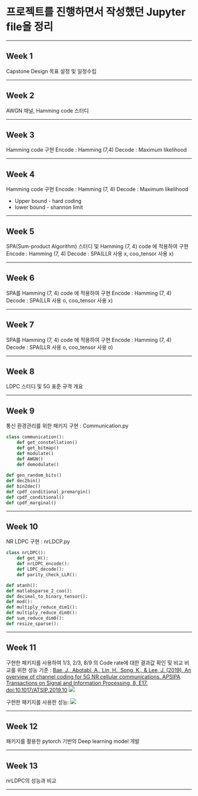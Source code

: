 # 프로젝트를 진행하면서 작성했던 Jupyter file을 정리
---
## Week 1
Capstone Design 목표 설정 및 일정수립

------
## Week 2
AWGN 채널, Hamming code 스터디

----
## Week 3
Hamming code 구현
Encode : Hamming (7,4) 
Decode : Maximum likelihood

----
## Week 4
Hamming code 구현
Encode : Hamming (7, 4) 
Decode : Maximum likelihood
+ Upper bound - hard coding
+ lower bound - shannon limit
----
## Week 5
SPA(Sum-product Algorithm) 스터디 및 Hamming (7, 4) code 에 적용하여 구현
Encode : Hamming (7, 4)
Decode : SPA(LLR 사용 x, coo_tensor 사용 x)

----
## Week 6
SPA를 Hamming (7, 4) code 에 적용하여 구현
Encode : Hamming (7, 4)
Decode : SPA(LLR 사용 o, coo_tensor 사용 x)

---
## Week 7
SPA를 Hamming (7, 4) code 에 적용하여 구현
Encode : Hamming (7, 4)
Decode : SPA(LLR 사용 o, coo_tensor 사용 o)

---
## Week 8
LDPC 스터디 및 5G 표준 규격 개요

---
## Week 9
통신 환경관리를 위한 패키지 구현 : Communication.py
```python
class communication():
	def get_constellation()
    def get_bitmap()
    def modulate()
    def AWGN()
    def demodulate()
    
def gen_random_bits()
def dec2bin()
def bin2dec()
def cpdf_conditional_premargin()
def cpdf_conditional()
def cpdf_marginal()
```
---
## Week 10
NR LDPC 구현 : nrLDCP.py
```python
class nrLDPC():
    def get_H():
    def nrLDPC_encode():
    def LDPC_decode():
    def parity_check_LLR():

def atanh():   
def matlabsparse_2_coo():
def decimal_to_binary_tensor():
def mod():
def multiply_reduce_dim1():
def multiply_reduce_dim0():
def sum_reduce_dim0():
def resize_sparse():
```
---
## Week 11
구현한 패키지를 사용하여 1/3, 2/3, 8/9 의 Code rate에 대한 결과값 확인 및 비교
비교를 위한 성능 기준 :
[Bae, J., Abotabl, A., Lin, H., Song, K., & Lee, J. (2019). An overview of channel coding for 5G NR cellular communications. APSIPA Transactions on Signal and Information Processing, 8, E17. doi:10.1017/ATSIP.2019.10](https://www.cambridge.org/core/services/aop-cambridge-core/content/view/CF52C26874AF5E00883E00B6E1F907C7/S2048770319000106a.pdf/an-overview-of-channel-coding-for-5g-nr-cellular-communications.pdf)
<img src="https://velog.velcdn.com/images/heigarnik/post/bcc0ecc4-f7eb-4f3e-a284-58bab72e4058/image.png">


구현한 패키지를 사용한 성능:
<img src="https://velog.velcdn.com/images/heigarnik/post/467e321c-3f85-49dc-9dc5-f29c4fd9b2de/image.png">

---
## Week 12
패키지를 활용한 pytorch 기반의 Deep learning model 개발

---
## Week 13
nrLDPC의 성능과 비교

---
